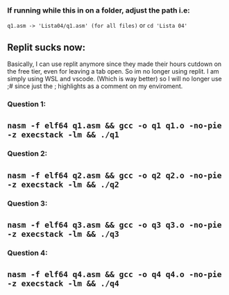 ### If running while this in on a folder, adjust the path i.e:
```q1.asm -> 'Lista04/q1.asm' (for all files)``` or ```cd 'Lista 04'```

## Replit sucks now:
Basically, I can use replit anymore since they made their hours cutdown on the free tier, even for leaving a tab open. So im no longer using replit. I am simply using WSL and vscode. (Which is way better) so I will no longer use ;# since just the ; highlights as a comment on my enviroment.

### Question 1:
```nasm -f elf64 q1.asm && gcc -o q1 q1.o -no-pie -z execstack -lm && ./q1```
---

### Question 2:
```nasm -f elf64 q2.asm && gcc -o q2 q2.o -no-pie -z execstack -lm && ./q2```
---

### Question 3:
```nasm -f elf64 q3.asm && gcc -o q3 q3.o -no-pie -z execstack -lm && ./q3```
---

### Question 4:
```nasm -f elf64 q4.asm && gcc -o q4 q4.o -no-pie -z execstack -lm && ./q4```
---